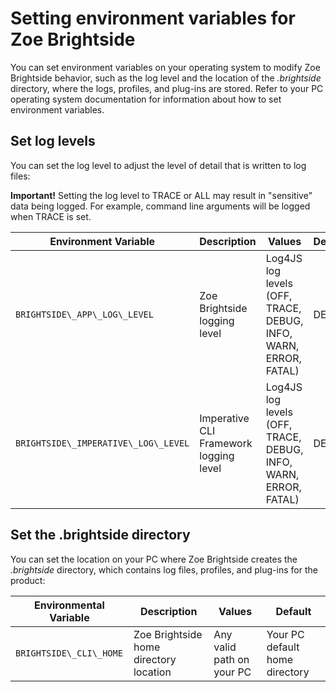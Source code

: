 # Setting environment variables for Zoe Brightside
You can set environment variables on your operating system to modify Zoe Brightside behavior, such as the log level and the location of the *.brightside* directory, where the logs, profiles, and plug-ins are stored. Refer to your PC operating system documentation for information about how to set environment variables.

## Set log levels

You can set the log level to adjust the level of detail that is written to log files:

**Important\!** Setting the log level to TRACE or ALL may result in "sensitive" data being logged. For example, command line arguments will be logged when TRACE is set.

| Environment Variable                 | Description                            | Values                                                          | Default |
| ------------------------------------ | -------------------------------------- |---------------------------------------------------------------- | ------- | 
| `BRIGHTSIDE\_APP\_LOG\_LEVEL`        | Zoe Brightside logging level           | Log4JS log levels (OFF, TRACE, DEBUG, INFO, WARN, ERROR, FATAL) | DEBUG   |
| `BRIGHTSIDE\_IMPERATIVE\_LOG\_LEVEL` | Imperative CLI Framework logging level | Log4JS log levels (OFF, TRACE, DEBUG, INFO, WARN, ERROR, FATAL) | DEBUG   |

## Set the .brightside directory
You can set the location on your PC where Zoe Brightside creates the *.brightside* directory, which contains log files, profiles, and plug-ins for the product:

| Environmental Variable   | Description                            | Values                    | Default                        |
| ------------------------ | -------------------------------------- | ------------------------- | ------------------------------ |
| `BRIGHTSIDE\_CLI\_HOME`  | Zoe Brightside home directory location | Any valid path on your PC | Your PC default home directory |
